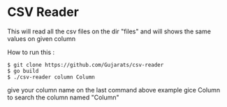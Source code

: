 # CSV Reader
This will read all the csv files on the dir "files"  and will shows the same values on given column

How to run this :

```shell
$ git clone https://github.com/Gujarats/csv-reader
$ go build
$ ./csv-reader column Column
```
give your column name on the last command above example gice Column to search the column named "Column"

